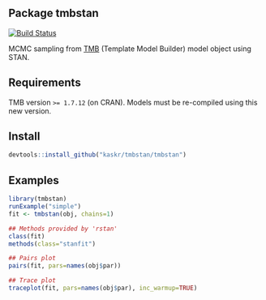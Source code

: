 ## Package tmbstan

[![Build Status](https://travis-ci.org/kaskr/tmbstan.svg?branch=master)](https://travis-ci.org/kaskr/tmbstan)

MCMC sampling from [TMB](https://github.com/kaskr/adcomp/wiki) (Template Model Builder) model object using STAN.

## Requirements

TMB version `>= 1.7.12` (on CRAN). Models must be re-compiled using
this new version.

## Install

```r
devtools::install_github("kaskr/tmbstan/tmbstan")
```

## Examples

```r
library(tmbstan)
runExample("simple")
fit <- tmbstan(obj, chains=1)

## Methods provided by 'rstan'
class(fit)
methods(class="stanfit")

## Pairs plot
pairs(fit, pars=names(obj$par))

## Trace plot
traceplot(fit, pars=names(obj$par), inc_warmup=TRUE)
```
